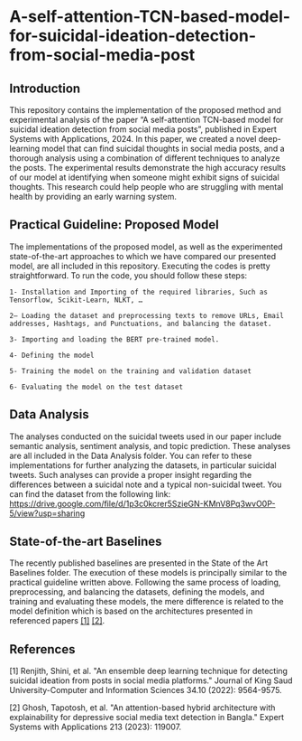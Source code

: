 # A-self-attention-TCN-based-model-for-suicidal-ideation-detection-from-social-media-post
## Introduction
This repository contains the implementation of the proposed method and experimental analysis of the paper “A self-attention TCN-based model for suicidal ideation detection from social media posts”, published in Expert Systems with Applications, 2024. 
In this paper, we created a novel deep-learning model that can find suicidal thoughts in social media posts, and a thorough analysis using a combination of different techniques to analyze the posts. The experimental results demonstrate the high accuracy results of our model at identifying when someone might exhibit signs of suicidal thoughts. This research could help people who are struggling with mental health by providing an early warning system.

## Practical Guideline: Proposed Model
The implementations of the proposed model, as well as the experimented state-of-the-art approaches to which we have compared our presented model, are all included in this repository. 
Executing the codes is pretty straightforward. To run the code, you should follow these steps:

    1- Installation and Importing of the required libraries, Such as Tensorflow, Scikit-Learn, NLKT, …
    
    2— Loading the dataset and preprocessing texts to remove URLs, Email addresses, Hashtags, and Punctuations, and balancing the dataset.
    
    3- Importing and loading the BERT pre-trained model.
    
    4- Defining the model
    
    5- Training the model on the training and validation dataset
    
    6- Evaluating the model on the test dataset

## Data Analysis
The analyses conducted on the suicidal tweets used in our paper include semantic analysis, sentiment analysis, and topic prediction. These analyses are all included in the Data Analysis folder. You can refer to these implementations for further analyzing the datasets, in particular suicidal tweets. Such analyses can provide a proper insight regarding the differences between a suicidal note and a typical non-suicidal tweet. You can find the dataset from the following link: https://drive.google.com/file/d/1p3c0kcrer5SzieGN-KMnV8Pq3wvO0P-5/view?usp=sharing 

## State-of-the-art Baselines
The recently published baselines are presented in the State of the Art Baselines folder. The execution of these models is principally similar to the practical guideline written above. Following the same process of loading, preprocessing, and balancing the datasets, defining the models, and training and evaluating these models, the mere difference is related to the model definition which is based on the architectures presented in referenced papers [[1]](#1) [[2]](#2). 

## References
<a id="1">[1]</a> 
Renjith, Shini, et al. "An ensemble deep learning technique for detecting suicidal ideation from posts in social media platforms." Journal of King Saud University-Computer and Information Sciences 34.10 (2022): 9564-9575.

<a id="2">[2]</a> 
Ghosh, Tapotosh, et al. "An attention-based hybrid architecture with explainability for depressive social media text detection in Bangla." Expert Systems with Applications 213 (2023): 119007.
